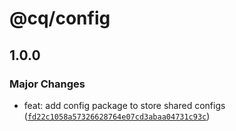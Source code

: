 # @cq/config

## 1.0.0

### Major Changes

- feat: add config package to store shared configs ([`fd22c1058a57326628764e07cd3abaa04731c93c`](https://github.com/jordanshatford/clip-queue/commit/fd22c1058a57326628764e07cd3abaa04731c93c))
